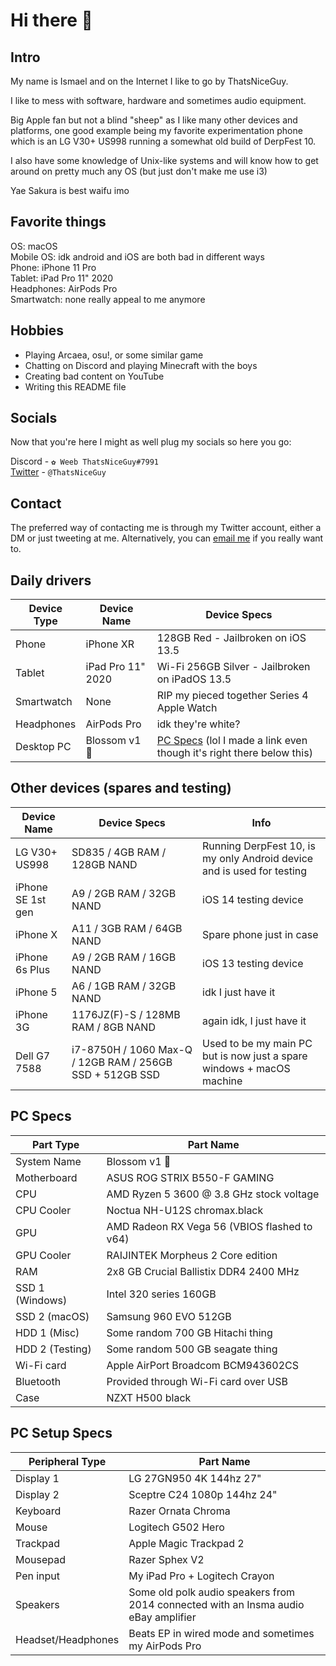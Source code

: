 # Hi there 👋
## Intro
My name is Ismael and on the Internet I like to go by ThatsNiceGuy.

I like to mess with software, hardware and sometimes audio equipment.

Big Apple fan but not a blind "sheep" as I like many other devices and platforms, one good example being my favorite experimentation phone which is an LG V30+ US998 running a somewhat old build of DerpFest 10.

I also have some knowledge of Unix-like systems and will know how to get around on pretty much any OS (but just don't make me use i3)

Yae Sakura is best waifu imo

## Favorite things
OS: macOS\
Mobile OS: idk android and iOS are both bad in different ways\
Phone: iPhone 11 Pro\
Tablet: iPad Pro 11" 2020\
Headphones: AirPods Pro\
Smartwatch: none really appeal to me anymore

## Hobbies
- Playing Arcaea, osu!, or some similar game
- Chatting on Discord and playing Minecraft with the boys
- Creating bad content on YouTube
- Writing this README file

## Socials
Now that you're here I might as well plug my socials so here you go:

Discord - `✿ Weeb ThatsNiceGuy#7991`\
[Twitter](https://twitter.com/thatsniceguy) - `@ThatsNiceGuy`

## Contact
The preferred way of contacting me is through my Twitter account, either a DM or just tweeting at me.
Alternatively, you can [email me](mailto:ThatsNiceGuy.tech@gmail.com) if you really want to.

## Daily drivers
| Device Type | Device Name | Device Specs |
| ----------- | ----------- | ------------ |
| Phone       | iPhone XR   | 128GB Red - Jailbroken on iOS 13.5 |
| Tablet      | iPad Pro 11" 2020 | Wi-Fi 256GB Silver - Jailbroken on iPadOS 13.5 |
| Smartwatch  | None | RIP my pieced together Series 4 Apple Watch |
| Headphones  | AirPods Pro | idk they're white? |
| Desktop PC  | Blossom v1 🌸 | [PC Specs](https://github.com/ThatsNiceGuy/ThatsNiceGuy/blob/master/README.md#pc-specs) (lol I made a link even though it's right there below this) |

## Other devices (spares and testing)
| Device Name       | Device Specs | Info |
| ----------------- | ------------ | ---- |
| LG V30+ US998     | SD835 / 4GB RAM / 128GB NAND | Running DerpFest 10, is my only Android device and is used for testing |
| iPhone SE 1st gen | A9 / 2GB RAM / 32GB NAND | iOS 14 testing device |
| iPhone X          | A11 / 3GB RAM / 64GB NAND | Spare phone just in case |
| iPhone 6s Plus    | A9 / 2GB RAM / 16GB NAND | iOS 13 testing device |
| iPhone 5          | A6 / 1GB RAM / 32GB NAND | idk I just have it |
| iPhone 3G         | 1176JZ(F)-S / 128MB RAM / 8GB NAND | again idk, I just have it |
| Dell G7 7588      | i7-8750H / 1060 Max-Q / 12GB RAM / 256GB SSD + 512GB SSD | Used to be my main PC but is now just a spare windows + macOS machine |

## PC Specs
| Part Type       | Part Name |
| --------------- | --------- |
| System Name     | Blossom v1 🌸 |
| Motherboard     | ASUS ROG STRIX B550-F GAMING |
| CPU             | AMD Ryzen 5 3600 @ 3.8 GHz stock voltage |
| CPU Cooler      | Noctua NH-U12S chromax.black |
| GPU             | AMD Radeon RX Vega 56 (VBIOS flashed to v64)|
| GPU Cooler      | RAIJINTEK Morpheus 2 Core edition |
| RAM             | 2x8 GB Crucial Ballistix DDR4 2400 MHz |
| SSD 1 (Windows) | Intel 320 series 160GB |
| SSD 2 (macOS)   | Samsung 960 EVO 512GB |
| HDD 1 (Misc)    | Some random 700 GB Hitachi thing |
| HDD 2 (Testing) | Some random 500 GB seagate thing |
| Wi-Fi card      | Apple AirPort Broadcom BCM943602CS |
| Bluetooth       | Provided through Wi-Fi card over USB |
| Case            | NZXT H500 black

## PC Setup Specs
| Peripheral Type    | Part Name |
| ------------------ | --------- |
| Display 1          | LG 27GN950 4K 144hz 27" |
| Display 2          | Sceptre C24 1080p 144hz 24" |
| Keyboard           | Razer Ornata Chroma |
| Mouse              | Logitech G502 Hero |
| Trackpad           | Apple Magic Trackpad 2 |
| Mousepad           | Razer Sphex V2
| Pen input          | My iPad Pro + Logitech Crayon |
| Speakers           | Some old polk audio speakers from 2014 connected with an Insma audio eBay amplifier |
| Headset/Headphones | Beats EP in wired mode and sometimes my AirPods Pro |
